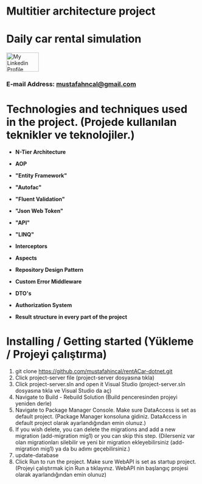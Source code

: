 # Multitier architecture project

# Daily car rental simulation

<a href = "https://www.linkedin.com/in/mustafahincal/"><img src = "https://marka-logo.com/wp-content/uploads/2020/04/Linkedin-Logo.png" width = "85" height = "50" alt = "My Linkedin Profile"/></a>

### E-mail Address: mustafahncal@gmail.com

# **Technologies and techniques used in the project. (Projede kullanılan teknikler ve teknolojiler.)**

- **N-Tier Architecture**
- **AOP**

- **"Entity Framework"**
- **"Autofac"**
- **"Fluent Validation"**
- **"Json Web Token"**
- **"API"**
- **"LINQ"**

- **Interceptors**
- **Aspects**
- **Repository Design Pattern**
- **Custom Error Middleware**
- **DTO's**
- **Authorization System**
- **Result structure in every part of the project**
  <br>

# **Installing / Getting started (Yükleme / Projeyi çalıştırma)**

1. git clone https://github.com/mustafahincal/rentACar-dotnet.git
2. Click project-server file
   (project-server dosyasına tıkla)
3. Click project-server.sln and open it Visual Studio
   (project-server.sln dosyasına tıkla ve Visual Studio da aç)
4. Navigate to Build - Rebuild Solution
   (Build penceresinden projeyi yeniden derle)
5. Navigate to Package Manager Console. Make sure DataAccess is set as default project.
   (Package Manager konsoluna gidiniz. DataAccess in default project olarak
   ayarlandığından emin olunuz.)
6. If you wish delete, you can delete the migrations and add a new migration (add-migration mig1) or
   you can skip this step.
   (Dilerseniz var olan migrationları silebilir ve yeni bir migration ekleyebilirsiniz (add-migration mig1)
   ya da bu adımı geçebilirsiniz.)
7. update-database
8. Click Run to run the project. Make sure WebAPI is set as startup project.
   (Projeyi çalıştırmak için Run a tıklayınız. WebAPI nin başlangıç projesi olarak
   ayarlandığından emin olunuz)
